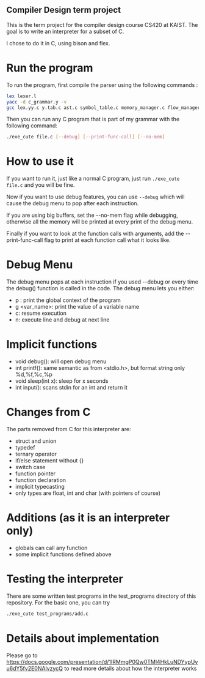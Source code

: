## Compiler Design term project

This is the term project for the compiler design course CS420 at KAIST. The goal is to write an interpreter for a subset of C.

I chose to do it in C, using bison and flex.

# Run the program
To run the program, first compile the parser using the following commands :
```sh
lex lexer.l
yacc -d c_grammar.y -v
gcc lex.yy.c y.tab.c ast.c symbol_table.c memory_manager.c flow_manager.c global_manager.c main.c -O3 -o "exe_cute" -I .
```

Then you can run any C program that is part of my grammar with the following command:

```sh
./exe_cute file.c [--debug] [--print-func-call] [--no-mem]
```
# How to use it
If you want to run it, just like a normal C program, just run `./exe_cute file.c` and you will be fine.

Now if you want to use debug features, you can use `--debug` which will cause the debug menu to pop after each instruction.

If you are using big buffers, set the --no-mem flag while debugging, otherwise all the memory will be printed at every print of the debug menu.

Finally if you want to look at the function calls with arguments, add the --print-func-call flag to print at each function call what it looks like.

# Debug Menu
The debug menu pops at each instruction if you used --debug or every time the debug() function is called in the code.
The debug menu lets you either:
- p : print the global context of the program
- g <var_name>: print the value of a variable name
- c: resume execution
- n: execute line and debug at next line

# Implicit functions
- void debug(): will open debug menu
- int printf(): same semantic as from <stdio.h>, but format string only %d,%f,%c,%p
- void sleep(int x): sleep for x seconds
- int input(): scans stdin for an int and return it

# Changes from C
The parts removed from C for this interpreter are:
- struct and union
- typedef
- ternary operator
- if/else statement without \{\}
- switch case
- function pointer
- function declaration
- implicit typecasting
- only types are float, int and char (with pointers of course)

# Additions (as it is an interpreter only)
- globals can call any function
- some implicit functions defined above

# Testing the interpreter
There are some written test programs in the test_programs directory of this repository.
For the basic one, you can try
```sh
./exe_cute test_programs/add.c
```

# Details about implementation
Please go to https://docs.google.com/presentation/d/1IRMmgP0Qw0TMl4HkLuNDYypUyu6dY5fv2E0NAlvzycQ to read more details about how the interpreter works
